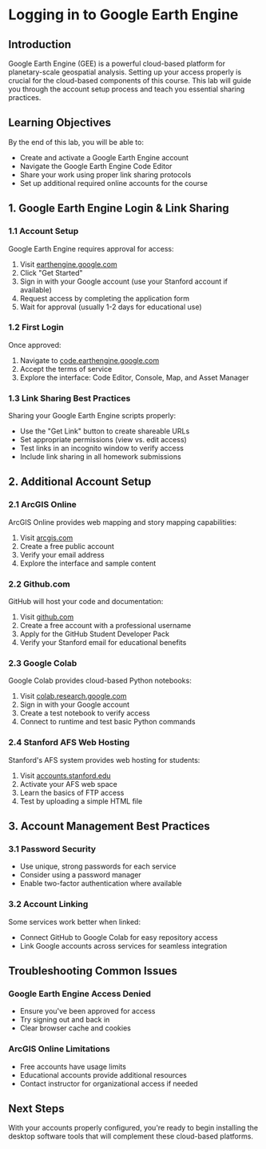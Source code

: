 # Logging in to Google Earth Engine

## Introduction

Google Earth Engine (GEE) is a powerful cloud-based platform for planetary-scale geospatial analysis. Setting up your access properly is crucial for the cloud-based components of this course. This lab will guide you through the account setup process and teach you essential sharing practices.

## Learning Objectives

By the end of this lab, you will be able to:

- Create and activate a Google Earth Engine account
- Navigate the Google Earth Engine Code Editor
- Share your work using proper link sharing protocols
- Set up additional required online accounts for the course

## 1. Google Earth Engine Login & Link Sharing

### 1.1 Account Setup

Google Earth Engine requires approval for access:

1. Visit [earthengine.google.com](https://earthengine.google.com)
2. Click "Get Started"
3. Sign in with your Google account (use your Stanford account if available)
4. Request access by completing the application form
5. Wait for approval (usually 1-2 days for educational use)

### 1.2 First Login

Once approved:

1. Navigate to [code.earthengine.google.com](https://code.earthengine.google.com)
2. Accept the terms of service
3. Explore the interface: Code Editor, Console, Map, and Asset Manager

### 1.3 Link Sharing Best Practices

Sharing your Google Earth Engine scripts properly:

- Use the "Get Link" button to create shareable URLs
- Set appropriate permissions (view vs. edit access)
- Test links in an incognito window to verify access
- Include link sharing in all homework submissions

## 2. Additional Account Setup

### 2.1 ArcGIS Online

ArcGIS Online provides web mapping and story mapping capabilities:

1. Visit [arcgis.com](https://arcgis.com)
2. Create a free public account
3. Verify your email address
4. Explore the interface and sample content

### 2.2 Github.com

GitHub will host your code and documentation:

1. Visit [github.com](https://github.com)
2. Create a free account with a professional username
3. Apply for the GitHub Student Developer Pack
4. Verify your Stanford email for educational benefits

### 2.3 Google Colab

Google Colab provides cloud-based Python notebooks:

1. Visit [colab.research.google.com](https://colab.research.google.com)
2. Sign in with your Google account
3. Create a test notebook to verify access
4. Connect to runtime and test basic Python commands

### 2.4 Stanford AFS Web Hosting

Stanford's AFS system provides web hosting for students:

1. Visit [accounts.stanford.edu](https://accounts.stanford.edu)
2. Activate your AFS web space
3. Learn the basics of FTP access
4. Test by uploading a simple HTML file

## 3. Account Management Best Practices

### 3.1 Password Security

- Use unique, strong passwords for each service
- Consider using a password manager
- Enable two-factor authentication where available

### 3.2 Account Linking

Some services work better when linked:

- Connect GitHub to Google Colab for easy repository access
- Link Google accounts across services for seamless integration

## Troubleshooting Common Issues

### Google Earth Engine Access Denied

- Ensure you've been approved for access
- Try signing out and back in
- Clear browser cache and cookies

### ArcGIS Online Limitations

- Free accounts have usage limits
- Educational accounts provide additional resources
- Contact instructor for organizational access if needed

## Next Steps

With your accounts properly configured, you're ready to begin installing the desktop software tools that will complement these cloud-based platforms.
